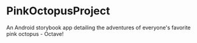 # PinkOctopusProject
An Android storybook app detailing the adventures of everyone's favorite pink octopus - Octave!
